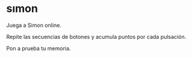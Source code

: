 # sımon

Juega a Simon online.

Repite las secuencias de botones y acumula puntos por cada pulsación.

Pon a prueba tu memoria.
